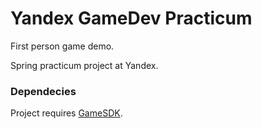 # Yandex GameDev Practicum

First person game demo.

Spring practicum project at Yandex.

### Dependecies
Project requires [GameSDK](https://www.cryengine.com/marketplace/product/CRYENGINE%20GameSDK%20Sample%20Project).
